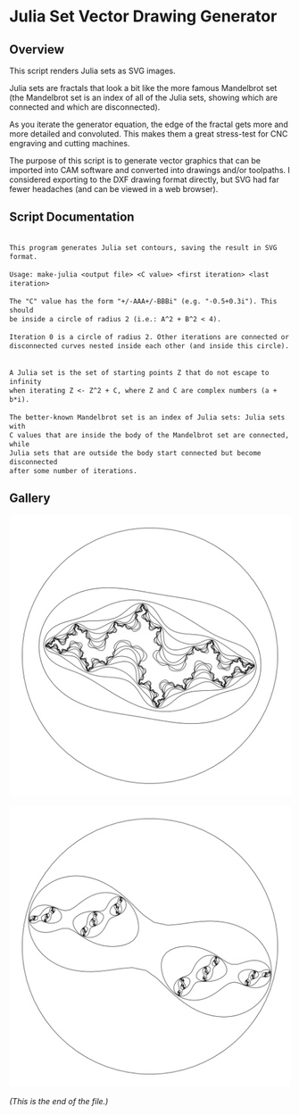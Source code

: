 # Julia Set Vector Drawing Generator

## Overview

This script renders Julia sets as SVG images.

Julia sets are fractals that look a bit like the more famous Mandelbrot set
(the Mandelbrot set is an index of all of the Julia sets, showing which are
connected and which are disconnected).

As you iterate the generator equation, the edge of the fractal gets more and
more detailed and convoluted. This makes them a great stress-test for CNC
engraving and cutting machines.

The purpose of this script is to generate vector graphics that can be
imported into CAM software and converted into drawings and/or toolpaths. I
considered exporting to the DXF drawing format directly, but SVG had far
fewer headaches (and can be viewed in a web browser).


## Script Documentation

<!-- NOTE - We have to copypasta this, since GitHub has no embed feature. -->
```

This program generates Julia set contours, saving the result in SVG format.

Usage: make-julia <output file> <C value> <first iteration> <last iteration>

The "C" value has the form "+/-AAA+/-BBBi" (e.g. "-0.5+0.3i"). This should
be inside a circle of radius 2 (i.e.: A^2 + B^2 < 4).

Iteration 0 is a circle of radius 2. Other iterations are connected or
disconnected curves nested inside each other (and inside this circle).


A Julia set is the set of starting points Z that do not escape to infinity
when iterating Z <- Z^2 + C, where Z and C are complex numbers (a + b*i).

The better-known Mandelbrot set is an index of Julia sets: Julia sets with
C values that are inside the body of the Mandelbrot set are connected, while
Julia sets that are outside the body start connected but become disconnected
after some number of iterations.

```

## Gallery

![A connected Julia set.](./plots/julia-connected.svg)

![A disconnected Julia set.](./plots/julia-disconnected.svg)


_(This is the end of the file.)_
